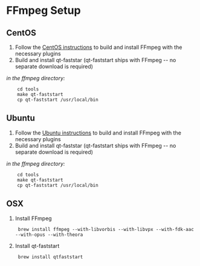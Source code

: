# FFmpeg Setup

## CentOS

1. Follow the [CentOS instructions](https://trac.ffmpeg.org/wiki/CompilationGuide/Centos) to build and install FFmpeg with the necessary plugins
2. Build and install qt-faststar (qt-faststart ships with FFmpeg -- no separate download is required)

*in the ffmpeg directory:*

        cd tools
        make qt-faststart
        cp qt-faststart /usr/local/bin


## Ubuntu

1. Follow the [Ubuntu instructions](https://trac.ffmpeg.org/wiki/CompilationGuide/Ubuntu) to build and install FFmpeg with the necessary plugins
2. Build and install qt-faststar (qt-faststart ships with FFmpeg -- no separate download is required)

*in the ffmpeg directory:*

        cd tools
        make qt-faststart
        cp qt-faststart /usr/local/bin


## OSX

1. Install FFmpeg
        
        brew install ffmpeg --with-libvorbis --with-libvpx --with-fdk-aac --with-opus --with-theora
        
2. Install qt-faststart

        brew install qtfaststart

